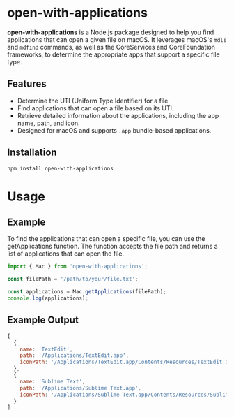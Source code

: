 # open-with-applications

**open-with-applications** is a Node.js package designed to help you find applications that can open a given file on macOS. It leverages macOS's `mdls` and `mdfind` commands, as well as the CoreServices and CoreFoundation frameworks, to determine the appropriate apps that support a specific file type. 

## Features
- Determine the UTI (Uniform Type Identifier) for a file.
- Find applications that can open a file based on its UTI.
- Retrieve detailed information about the applications, including the app name, path, and icon.
- Designed for macOS and supports `.app` bundle-based applications.

## Installation

```bash
npm install open-with-applications
```

# Usage

## Example
To find the applications that can open a specific file, you can use the getApplications function. The function accepts the file path and returns a list of applications that can open the file.

```js
import { Mac } from 'open-with-applications';

const filePath = '/path/to/your/file.txt';

const applications = Mac.getApplications(filePath);
console.log(applications);
```

## Example Output
```js
[
  {
    name: 'TextEdit',
    path: '/Applications/TextEdit.app',
    iconPath: '/Applications/TextEdit.app/Contents/Resources/TextEdit.icns',
  },
  {
    name: 'Sublime Text',
    path: '/Applications/Sublime Text.app',
    iconPath: '/Applications/Sublime Text.app/Contents/Resources/Sublime Text.icns',
  }
]
```

